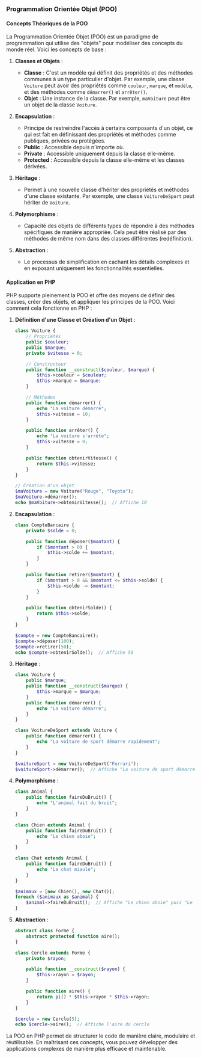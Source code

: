### Programmation Orientée Objet (POO)

#### Concepts Théoriques de la POO

La Programmation Orientée Objet (POO) est un paradigme de programmation qui utilise des "objets" pour modéliser des concepts du monde réel. Voici les concepts de base :

1. **Classes et Objets** :
   - **Classe** : C'est un modèle qui définit des propriétés et des méthodes communes à un type particulier d'objet. Par exemple, une classe `Voiture` peut avoir des propriétés comme `couleur`, `marque`, et `modèle`, et des méthodes comme `démarrer()` et `arrêter()`.
   - **Objet** : Une instance de la classe. Par exemple, `maVoiture` peut être un objet de la classe `Voiture`.

2. **Encapsulation** :
   - Principe de restreindre l'accès à certains composants d'un objet, ce qui est fait en définissant des propriétés et méthodes comme publiques, privées ou protégées.
   - **Public** : Accessible depuis n'importe où.
   - **Private** : Accessible uniquement depuis la classe elle-même.
   - **Protected** : Accessible depuis la classe elle-même et les classes dérivées.

3. **Héritage** :
   - Permet à une nouvelle classe d'hériter des propriétés et méthodes d'une classe existante. Par exemple, une classe `VoitureDeSport` peut hériter de `Voiture`.

4. **Polymorphisme** :
   - Capacité des objets de différents types de répondre à des méthodes spécifiques de manière appropriée. Cela peut être réalisé par des méthodes de même nom dans des classes différentes (redéfinition).

5. **Abstraction** :
   - Le processus de simplification en cachant les détails complexes et en exposant uniquement les fonctionnalités essentielles.

#### Application en PHP

PHP supporte pleinement la POO et offre des moyens de définir des classes, créer des objets, et appliquer les principes de la POO. Voici comment cela fonctionne en PHP :

1. **Définition d'une Classe et Création d'un Objet** :
   ```php
   class Voiture {
       // Propriétés
       public $couleur;
       public $marque;
       private $vitesse = 0;

       // Constructeur
       public function __construct($couleur, $marque) {
           $this->couleur = $couleur;
           $this->marque = $marque;
       }

       // Méthodes
       public function démarrer() {
           echo "La voiture démarre";
           $this->vitesse = 10;
       }

       public function arrêter() {
           echo "La voiture s'arrête";
           $this->vitesse = 0;
       }

       public function obtenirVitesse() {
           return $this->vitesse;
       }
   }

   // Création d'un objet
   $maVoiture = new Voiture("Rouge", "Toyota");
   $maVoiture->démarrer();
   echo $maVoiture->obtenirVitesse();  // Affiche 10
   ```

2. **Encapsulation** :
   ```php
   class CompteBancaire {
       private $solde = 0;

       public function déposer($montant) {
           if ($montant > 0) {
               $this->solde += $montant;
           }
       }

       public function retirer($montant) {
           if ($montant > 0 && $montant <= $this->solde) {
               $this->solde -= $montant;
           }
       }

       public function obtenirSolde() {
           return $this->solde;
       }
   }

   $compte = new CompteBancaire();
   $compte->déposer(100);
   $compte->retirer(50);
   echo $compte->obtenirSolde();  // Affiche 50
   ```

3. **Héritage** :
   ```php
   class Voiture {
       public $marque;
       public function __construct($marque) {
           $this->marque = $marque;
       }
       public function démarrer() {
           echo "La voiture démarre";
       }
   }

   class VoitureDeSport extends Voiture {
       public function démarrer() {
           echo "La voiture de sport démarre rapidement";
       }
   }

   $voitureSport = new VoitureDeSport("Ferrari");
   $voitureSport->démarrer();  // Affiche "La voiture de sport démarre rapidement"
   ```

4. **Polymorphisme** :
   ```php
   class Animal {
       public function faireDuBruit() {
           echo "L'animal fait du bruit";
       }
   }

   class Chien extends Animal {
       public function faireDuBruit() {
           echo "Le chien aboie";
       }
   }

   class Chat extends Animal {
       public function faireDuBruit() {
           echo "Le chat miaule";
       }
   }

   $animaux = [new Chien(), new Chat()];
   foreach ($animaux as $animal) {
       $animal->faireDuBruit();  // Affiche "Le chien aboie" puis "Le chat miaule"
   }
   ```

5. **Abstraction** :
   ```php
   abstract class Forme {
       abstract protected function aire();
   }

   class Cercle extends Forme {
       private $rayon;

       public function __construct($rayon) {
           $this->rayon = $rayon;
       }

       public function aire() {
           return pi() * $this->rayon * $this->rayon;
       }
   }

   $cercle = new Cercle(5);
   echo $cercle->aire();  // Affiche l'aire du cercle
   ```

La POO en PHP permet de structurer le code de manière claire, modulaire et réutilisable. En maîtrisant ces concepts, vous pouvez développer des applications complexes de manière plus efficace et maintenable.
